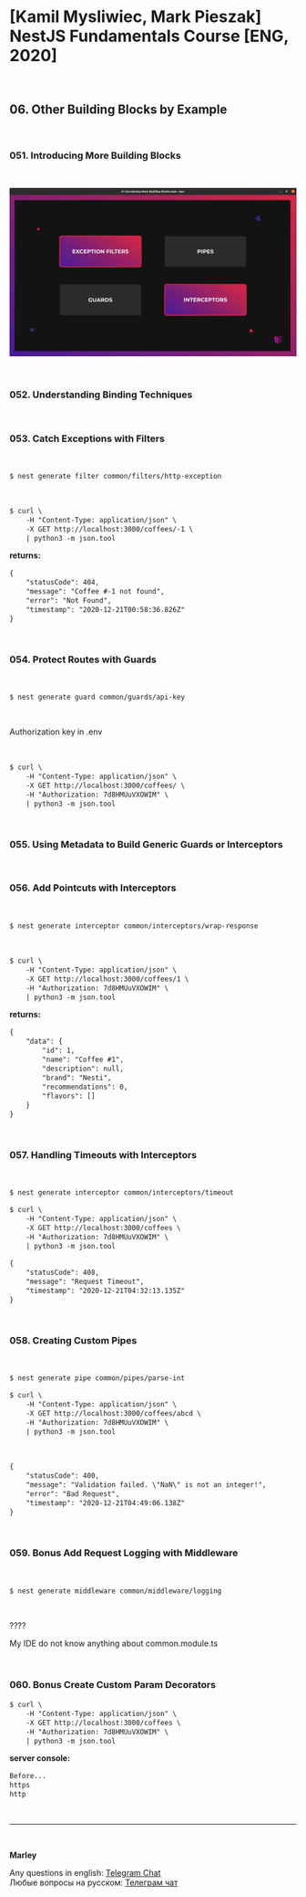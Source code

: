 # [Kamil Mysliwiec, Mark Pieszak] NestJS Fundamentals Course [ENG, 2020]

<br/>

## 06. Other Building Blocks by Example

<br/>

### 051. Introducing More Building Blocks

<br/>

![Application](/img/pic-m06-p01.png?raw=true)

<br/>

### 052. Understanding Binding Techniques

<br/>

### 053. Catch Exceptions with Filters

<br/>

    $ nest generate filter common/filters/http-exception

<br/>

```
$ curl \
    -H "Content-Type: application/json" \
    -X GET http://localhost:3000/coffees/-1 \
    | python3 -m json.tool
```

**returns:**

```
{
    "statusCode": 404,
    "message": "Coffee #-1 not found",
    "error": "Not Found",
    "timestamp": "2020-12-21T00:58:36.826Z"
}
```

<br/>

### 054. Protect Routes with Guards

<br/>

    $ nest generate guard common/guards/api-key

<br/>

Authorization key in .env

<br/>

```
$ curl \
    -H "Content-Type: application/json" \
    -X GET http://localhost:3000/coffees/ \
    -H "Authorization: 7d8HMUuVXOWIM" \
    | python3 -m json.tool
```

<br/>

### 055. Using Metadata to Build Generic Guards or Interceptors

<br/>

### 056. Add Pointcuts with Interceptors

<br/>

    $ nest generate interceptor common/interceptors/wrap-response

<br/>

```
$ curl \
    -H "Content-Type: application/json" \
    -X GET http://localhost:3000/coffees/1 \
    -H "Authorization: 7d8HMUuVXOWIM" \
    | python3 -m json.tool
```

**returns:**

```
{
    "data": {
        "id": 1,
        "name": "Coffee #1",
        "description": null,
        "brand": "Nesti",
        "recommendations": 0,
        "flavors": []
    }
}

```

<br/>

### 057. Handling Timeouts with Interceptors

<br/>

    $ nest generate interceptor common/interceptors/timeout

```
$ curl \
    -H "Content-Type: application/json" \
    -X GET http://localhost:3000/coffees \
    -H "Authorization: 7d8HMUuVXOWIM" \
    | python3 -m json.tool
```

```
{
    "statusCode": 408,
    "message": "Request Timeout",
    "timestamp": "2020-12-21T04:32:13.135Z"
}
```

<br/>

### 058. Creating Custom Pipes

<br/>

    $ nest generate pipe common/pipes/parse-int

```
$ curl \
    -H "Content-Type: application/json" \
    -X GET http://localhost:3000/coffees/abcd \
    -H "Authorization: 7d8HMUuVXOWIM" \
    | python3 -m json.tool
```

<br/>

```
{
    "statusCode": 400,
    "message": "Validation failed. \"NaN\" is not an integer!",
    "error": "Bad Request",
    "timestamp": "2020-12-21T04:49:06.138Z"
}
```

<br/>

### 059. Bonus Add Request Logging with Middleware

<br/>

    $ nest generate middleware common/middleware/logging

<br/>

????

My IDE do not know anything about common.module.ts

<br/>

### 060. Bonus Create Custom Param Decorators

```
$ curl \
    -H "Content-Type: application/json" \
    -X GET http://localhost:3000/coffees \
    -H "Authorization: 7d8HMUuVXOWIM" \
    | python3 -m json.tool
```

**server console:**

```
Before...
https
http
```

<br/>

---

<br/>

**Marley**

Any questions in english: <a href="https://jsdev.org/chat/">Telegram Chat</a>  
Любые вопросы на русском: <a href="https://jsdev.ru/chat/">Телеграм чат</a>
